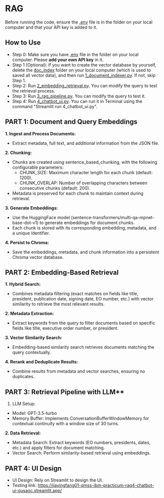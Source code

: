# RAG
Before running the code, ensure the [.env](https://github.com/JiayingFang01/QMSS_IBM_Practicum/blob/main/rag/.env) file is in the folder on your local computer and that your API key is added to it.

## How to Use
- Step 0: Make sure you have [.env](https://github.com/JiayingFang01/QMSS_IBM_Practicum/blob/main/rag/.env) file in the folder on your local computer. Please **add your own API key** in it. 
- Step 1 (Optional): If you want to create the vector database by yourself, delete the [doc_index](https://github.com/JiayingFang01/QMSS_IBM_Practicum/tree/main/rag/doc_index) folder on your local computer (which is used to saved all vector data), and then run [1_document_indexer.py](https://github.com/JiayingFang01/QMSS_IBM_Practicum/blob/main/rag/1_document_indexer.py). If not, skip Step 1. 
- Step 2: Run [2_embedding_retrieval.py](https://github.com/JiayingFang01/QMSS_IBM_Practicum/blob/main/rag/2_embedding_retrieval.py). You can modify the query to test the retrieval process. 
- Step 3: Run [3_rag_pipeline.py](https://github.com/JiayingFang01/QMSS_IBM_Practicum/blob/main/rag/3_rag_pipeline.py). You can modify the query to test it.
- Step 4: Run [4_chatbot_ui.py](https://github.com/JiayingFang01/QMSS_IBM_Practicum/blob/main/rag/4_chatbot_ui.py). You can run it in Terminal using the command "Streamlit run 4_chatbot_ui.py".

## PART 1: Document and Query Embeddings
**1. Ingest and Process Documents:**
- Extract metadata, full text, and additional information from the JSON file.
  
**2. Chunking:**
- Chunks are created using sentence_based_chunking, with the following configurable parameters:
  - CHUNK_SIZE: Maximum character length for each chunk (default: 1200).
  - CHUNK_OVERLAP: Number of overlapping characters between consecutive chunks (default: 200).
- Metadata is preserved for each chunk to maintain context during retrieval.

**3. Generate Embeddings:**
- Use the HuggingFace model (sentence-transformers/multi-qa-mpnet-base-dot-v1) to generate embeddings for document chunks.
- Each chunk is stored with its corresponding embedding, metadata, and a unique identifier.

**4. Persist to Chroma:**
- Save the embeddings, metadata, and chunk information into a persistent Chroma vector database.


## PART 2: Embedding-Based Retrieval
**1. Hybrid Search:**
- Combines metadata filtering (exact matches on fields like title, president, publication date, signing date, EO number, etc.) with vector similarity to retrieve the most relevant results.

**2. Metadata Extraction:**
- Extract keywords from the query to filter documents based on specific fields like title, executive order number, or president.
  
**3. Vector Similarity Search:**
- Embedding-based similarity search retrieves documents matching the query contextually.
  
**4. Rerank and Deduplicate Results:**
- Combine results from metadata and vector searches, ensuring no duplicates.

## PART 3: Retrieval Pipeline with LLM**
1. LLM Setup:
- Model: GPT-3.5-turbo
- Memory Buffer: Implements ConversationBufferWindowMemory for contextual continuity with a window size of 30 turns.
    
**2. Data Retrieval:**
- Metadata Search: Extract keywords (EO numbers, presidents, dates, etc.) and apply filters for document matching.
- Vector Search: Perform similarity-based retrieval using embeddings.

## PART 4: UI Design
- UI Design: Rely on Streamlit to design the UI.
- Testing link: https://jiayingfang01-qmss-ibm-practicum-rag4-chatbot-ui-ousaoc.streamlit.app/


